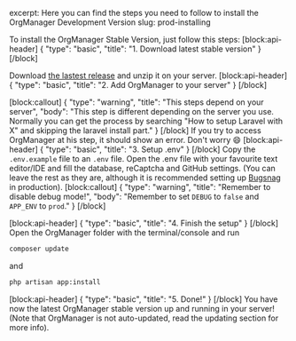 excerpt: Here you can find the steps you need to follow to install the OrgManager Development Version
slug: prod-installing

To install the OrgManager Stable Version, just follow this steps:
[block:api-header]
{
  "type": "basic",
  "title": "1. Download latest stable version"
}
[/block]

Download [the lastest release](https://github.com/orgmanager/orgmanager/releases/latest) and unzip it on your server.
[block:api-header]
{
  "type": "basic",
  "title": "2. Add OrgManager to your server"
}
[/block]

[block:callout]
{
  "type": "warning",
  "title": "This steps depend on your server",
  "body": "This step is different depending on the server you use. Normally you can get the process by searching \"How to setup Laravel with X\" and skipping the laravel install part."
}
[/block]
If you try to access OrgManager at his step, it should show an error. Don't worry :smile: 
[block:api-header]
{
  "type": "basic",
  "title": "3. Setup .env"
}
[/block]
Copy the `.env.example` file to an `.env` file. Open the .env file with your favourite text editor/IDE and fill the database, reCaptcha and GitHub settings. (You can leave the rest as they are, although it is recommended setting up [Bugsnag](https://www.bugsnag.com/) in production).
[block:callout]
{
  "type": "warning",
  "title": "Remember to disable debug mode!",
  "body": "Remember to set `DEBUG` to `false` and `APP_ENV` to `prod`."
}
[/block]

[block:api-header]
{
  "type": "basic",
  "title": "4. Finish the setup"
}
[/block]
Open the OrgManager folder with the terminal/console and run

```sh
composer update
```
and

```sh
php artisan app:install
```
[block:api-header]
{
  "type": "basic",
  "title": "5. Done!"
}
[/block]
You have now the latest OrgManager stable version up and running in your server! (Note that OrgManager is not auto-updated, read the updating section for more info).